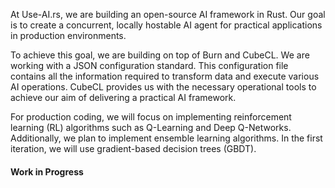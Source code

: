 At Use-AI.rs, we are building an open-source AI framework in Rust.
Our goal is to create a concurrent, locally hostable AI agent for practical applications in production environments.

To achieve this goal, we are building on top of Burn and CubeCL.
We are working with a JSON configuration standard. This configuration file contains all the information required to transform data and execute various AI operations. CubeCL provides us with the necessary operational tools to achieve our aim of delivering a practical AI framework.

For production coding, we will focus on implementing reinforcement learning (RL) algorithms such as Q-Learning and Deep Q-Networks. Additionally, we plan to implement ensemble learning algorithms. In the first iteration, we will use gradient-based decision trees (GBDT).

#### Work in Progress